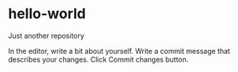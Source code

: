 # hello-world
Just another repository

In the editor, write a bit about yourself.
Write a commit message that describes your changes.
Click Commit changes button.
